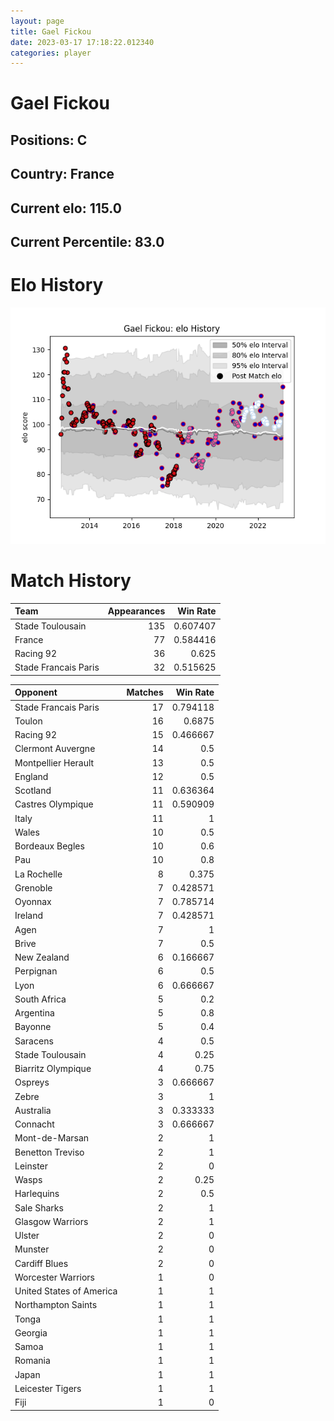 ```yaml
---  
layout: page  
title: Gael Fickou  
date: 2023-03-17 17:18:22.012340  
categories: player  
---
```

# Gael Fickou

## Positions: C

## Country: France

## Current elo: 115.0

## Current Percentile: 83.0

# Elo History


![elo history](history_GaelFickou.png)
# Match History


| Team                 |   Appearances |   Win Rate |
|:---------------------|--------------:|-----------:|
| Stade Toulousain     |           135 |   0.607407 |
| France               |            77 |   0.584416 |
| Racing 92            |            36 |   0.625    |
| Stade Francais Paris |            32 |   0.515625 |

| Opponent                 |   Matches |   Win Rate |
|:-------------------------|----------:|-----------:|
| Stade Francais Paris     |        17 |   0.794118 |
| Toulon                   |        16 |   0.6875   |
| Racing 92                |        15 |   0.466667 |
| Clermont Auvergne        |        14 |   0.5      |
| Montpellier Herault      |        13 |   0.5      |
| England                  |        12 |   0.5      |
| Scotland                 |        11 |   0.636364 |
| Castres Olympique        |        11 |   0.590909 |
| Italy                    |        11 |   1        |
| Wales                    |        10 |   0.5      |
| Bordeaux Begles          |        10 |   0.6      |
| Pau                      |        10 |   0.8      |
| La Rochelle              |         8 |   0.375    |
| Grenoble                 |         7 |   0.428571 |
| Oyonnax                  |         7 |   0.785714 |
| Ireland                  |         7 |   0.428571 |
| Agen                     |         7 |   1        |
| Brive                    |         7 |   0.5      |
| New Zealand              |         6 |   0.166667 |
| Perpignan                |         6 |   0.5      |
| Lyon                     |         6 |   0.666667 |
| South Africa             |         5 |   0.2      |
| Argentina                |         5 |   0.8      |
| Bayonne                  |         5 |   0.4      |
| Saracens                 |         4 |   0.5      |
| Stade Toulousain         |         4 |   0.25     |
| Biarritz Olympique       |         4 |   0.75     |
| Ospreys                  |         3 |   0.666667 |
| Zebre                    |         3 |   1        |
| Australia                |         3 |   0.333333 |
| Connacht                 |         3 |   0.666667 |
| Mont-de-Marsan           |         2 |   1        |
| Benetton Treviso         |         2 |   1        |
| Leinster                 |         2 |   0        |
| Wasps                    |         2 |   0.25     |
| Harlequins               |         2 |   0.5      |
| Sale Sharks              |         2 |   1        |
| Glasgow Warriors         |         2 |   1        |
| Ulster                   |         2 |   0        |
| Munster                  |         2 |   0        |
| Cardiff Blues            |         2 |   0        |
| Worcester Warriors       |         1 |   0        |
| United States of America |         1 |   1        |
| Northampton Saints       |         1 |   1        |
| Tonga                    |         1 |   1        |
| Georgia                  |         1 |   1        |
| Samoa                    |         1 |   1        |
| Romania                  |         1 |   1        |
| Japan                    |         1 |   1        |
| Leicester Tigers         |         1 |   1        |
| Fiji                     |         1 |   0        |